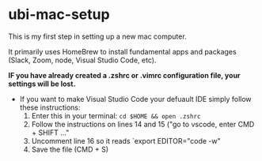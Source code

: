 # ubi-mac-setup

This is my first step in setting up a new mac computer.

It primarily uses HomeBrew to install fundamental apps and packages (Slack, Zoom, node, Visual Studio Code, etc).

**IF you have already created a .zshrc or .vimrc configuration file, your settings will be lost.**


- If you want to make Visual Studio Code your defuault IDE simply follow these instructions:
  1. Enter this in your terminal: `cd $HOME && open .zshrc`
  2. Follow the instructions on lines 14 and 15 ("go to vscode, enter CMD + SHIFT ..."
  2. Uncomment line 16 so it reads `export EDITOR="code -w"
  3. Save the file (CMD + S)

